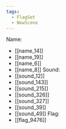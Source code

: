 ```yaml
---
tags:
  - FlagSet
  - NewScene
---
```

Name:
- [[name_14]]
- [[name_19]]
- [[name_6]]
- [[name_8]]
Sound:
- [[sound_12]]
- [[sound_143]]
- [[sound_215]]
- [[sound_326]]
- [[sound_327]]
- [[sound_39]]
- [[sound_49]]
Flag:
- [[flag_9476]]
